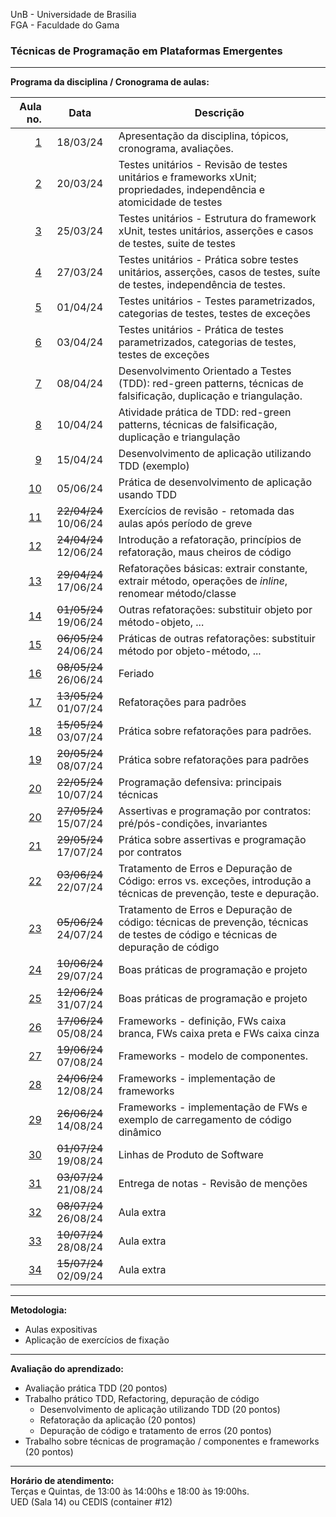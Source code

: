 UnB - Universidade de Brasilia  
FGA - Faculdade do Gama  

### Técnicas de Programação em Plataformas Emergentes

---

**Programa da disciplina / Cronograma de aulas:**   

|     Aula no. |  **Data** |Descrição                                                                                                                         |
|-------------:|:---------------------:|----------------------------------------------------------------------------------------------------------------------------------|
|   [1](aula1) |  18/03/24             | Apresentação da disciplina, tópicos, cronograma, avaliações.                                                                     |
|   [2](aula2) |  20/03/24             | Testes unitários - Revisão de testes unitários e frameworks xUnit; propriedades, independência e atomicidade de testes           |
|   [3](aula3) |  25/03/24             | Testes unitários - Estrutura do framework xUnit, testes unitários, asserções e casos de testes, suite de testes                  |
|   [4](aula4) |  27/03/24             | Testes unitários - Prática sobre testes unitários, asserções, casos de testes, suíte de testes, independência de testes.         |
|   [5](aula5) |  01/04/24             | Testes unitários - Testes parametrizados, categorias de testes, testes de exceções                                               |
|   [6](aula6) |  03/04/24             | Testes unitários - Prática de testes parametrizados, categorias de testes, testes de exceções                                    |
|   [7](aula7) |  08/04/24             | Desenvolvimento Orientado a Testes (TDD): red-green patterns, técnicas de falsificação, duplicação e triangulação.               |
|   [8](aula8) |  10/04/24             | Atividade prática de TDD: red-green patterns, técnicas de falsificação, duplicação e triangulação                                |
|   [9](aula9) |  15/04/24             | Desenvolvimento de aplicação utilizando TDD (exemplo)                                                                            |
| [10](aula10) |  05/06/24             | Prática de desenvolvimento de aplicação usando TDD                                                                               |
| [11](aula11) | ~~22/04/24~~ 10/06/24 | Exercícios de revisão - retomada das aulas após período de greve                                                                 |
| [12](aula12) | ~~24/04/24~~ 12/06/24 | Introdução a refatoração, princípios de refatoração, maus cheiros de código                                                      |
| [13](aula13) | ~~29/04/24~~ 17/06/24 | Refatorações básicas: extrair constante, extrair método, operações de _inline_, renomear método/classe                           |
| [14](aula14) | ~~01/05/24~~ 19/06/24 | Outras refatorações: substituir objeto por método-objeto, ...                                                                    | 
| [15](aula15) | ~~06/05/24~~ 24/06/24 | Práticas de outras refatorações: substituir método por objeto-método, ...                                                        |
| [16](aula16) | ~~08/05/24~~ 26/06/24 | Feriado                                                                                                                          |
| [17](aula17) | ~~13/05/24~~ 01/07/24 | Refatorações para padrões                                                                                                        |
| [18](aula18) | ~~15/05/24~~ 03/07/24 | Prática sobre refatorações para padrões.                                                                                         |
| [19](aula19) | ~~20/05/24~~ 08/07/24 | Prática sobre refatorações para padrões                                                                                          |
| [20](aula20) | ~~22/05/24~~ 10/07/24 | Programação defensiva: principais técnicas                                                                                       |
| [20](aula20) | ~~27/05/24~~ 15/07/24 | Assertivas e programação por contratos: pré/pós-condições, invariantes                                                           | 
| [21](aula21) | ~~29/05/24~~ 17/07/24 | Prática sobre assertivas e programação por contratos                                                                             |
| [22](aula22) | ~~03/06/24~~ 22/07/24 | Tratamento de Erros e Depuração de Código: erros vs. exceções, introdução a técnicas de prevenção, teste e depuração.            |
| [23](aula23) | ~~05/06/24~~ 24/07/24 | Tratamento de Erros e Depuração de código: técnicas de prevenção, técnicas de testes de código e técnicas de depuração de código |
| [24](aula24) | ~~10/06/24~~ 29/07/24 | Boas práticas de programação e projeto                                                                                           |
| [25](aula25) | ~~12/06/24~~ 31/07/24 | Boas práticas de programação e projeto                                                                                           |
| [26](aula26) | ~~17/06/24~~ 05/08/24 | Frameworks - definição, FWs caixa branca, FWs caixa preta e FWs caixa cinza                                                      |
| [27](aula27) | ~~19/06/24~~ 07/08/24 | Frameworks - modelo de componentes.                                                                                              |
| [28](aula28) | ~~24/06/24~~ 12/08/24 | Frameworks - implementação de frameworks                                                                                         | 
| [29](aula29) | ~~26/06/24~~ 14/08/24 | Frameworks - implementação de FWs e exemplo de carregamento de código dinâmico                                                   |
| [30](aula30) | ~~01/07/24~~ 19/08/24 | Linhas de Produto de Software                                                                                                    |
| [31](aula31) | ~~03/07/24~~ 21/08/24 | Entrega de notas - Revisão de menções                                                                                            |
| [32](aula32) | ~~08/07/24~~ 26/08/24 | Aula extra                                                                                                                       |
| [33](aula33) | ~~10/07/24~~ 28/08/24 | Aula extra                                                                                                                       |
| [34](aula34) | ~~15/07/24~~ 02/09/24 | Aula extra                                                                                                                       |

--- 

**Metodologia:** 
* Aulas expositivas
* Aplicação de exercícios de fixação

---

**Avaliação do aprendizado:**  
- Avaliação prática TDD (20 pontos)
- Trabalho prático TDD, Refactoring, depuração de código
    - Desenvolvimento de aplicação utilizando TDD (20 pontos)
    - Refatoração da aplicação (20 pontos)
    - Depuração de código e tratamento de erros (20 pontos) 
- Trabalho sobre técnicas de programação / componentes e frameworks (20 pontos)

<!--- * [Trabalho prático sobre TDD e Refatoração - 30 pontos](/tp1)  -->
<!--- * [Trabalho prático sobre atributos de código - 30 pontos](/tp2)  -->
<!--- * Trabalho prático sobre componentes e frameworks - 40 pontos  -->

--- 
**Horário de atendimento:**  
Terças e Quintas, de 13:00 às 14:00hs e 18:00 às 19:00hs.  
UED (Sala 14) ou CEDIS (container #12)
